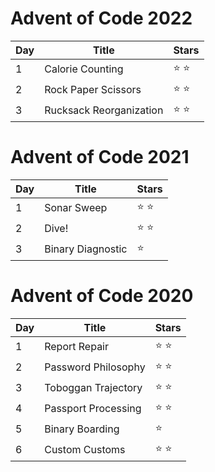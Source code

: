 # Advent of Code 2022

| Day | Title                   | Stars         |
| --- | ----------------------- | ------------- |
| 1   | Calorie Counting        | :star: :star: |
| 2   | Rock Paper Scissors     | :star: :star: |
| 3   | Rucksack Reorganization | :star: :star: |

# Advent of Code 2021

| Day | Title             | Stars         |
| --- | ----------------- | ------------- |
| 1   | Sonar Sweep       | :star: :star: |
| 2   | Dive!             | :star: :star: |
| 3   | Binary Diagnostic | :star:        |

# Advent of Code 2020

| Day | Title               | Stars         |
| --- | ------------------- | ------------- |
| 1   | Report Repair       | :star: :star: |
| 2   | Password Philosophy | :star: :star: |
| 3   | Toboggan Trajectory | :star: :star: |
| 4   | Passport Processing | :star: :star: |
| 5   | Binary Boarding     | :star:        |
| 6   | Custom Customs      | :star: :star: |
